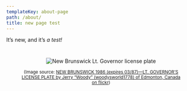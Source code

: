 ```yaml
---
templateKey: about-page
path: /about/
title: new page test
---
```

It’s new, and it’s _a test!_

<figure style="text-align: center">
  <span  style="display: block; margin: 40px auto">


![New Brunswick Lt. Governor license plate](/img/3859918239_43f90d724f_o.jpg)

<figcaption>
<small>(Image source: <a href="https://www.flickr.com/photos/woodysworld1778/3859918239">NEW BRUNSWICK 1986 (expires 03/87)—LT. GOVERNOR’S LICENSE PLATE by Jerry “Woody” (woodysworld1778) of Edmonton, Canada on flickr</a>)</small>
</figcaption>
</figure>

<br />
